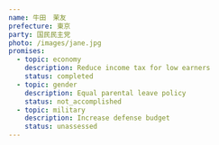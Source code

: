 ```yaml
---
name: 牛田　茉友
prefecture: 東京
party: 国民民主党
photo: /images/jane.jpg
promises:
  - topic: economy
    description: Reduce income tax for low earners
    status: completed
  - topic: gender
    description: Equal parental leave policy
    status: not_accomplished
  - topic: military
    description: Increase defense budget
    status: unassessed
---
```

